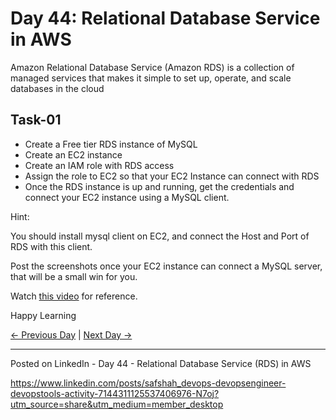 # Day 44: Relational Database Service in AWS

Amazon Relational Database Service (Amazon RDS) is a collection of managed services that makes it simple to set up, operate, and scale databases in the cloud

## Task-01

- Create a Free tier RDS instance of MySQL
- Create an EC2 instance
- Create an IAM role with RDS access
- Assign the role to EC2 so that your EC2 Instance can connect with RDS
- Once the RDS instance is up and running, get the credentials and connect your EC2 instance using a MySQL client.

Hint:

You should install mysql client on EC2, and connect the Host and Port of RDS with this client.

Post the screenshots once your EC2 instance can connect a MySQL server, that will be a small win for you.

Watch [this video](https://youtu.be/MrA6Rk1Y82E) for reference.

Happy Learning

[← Previous Day](../day43/README.md) | [Next Day →](../day45/README.md)

-----------------------------------------
Posted on LinkedIn - Day 44 - Relational Database Service (RDS) in AWS

https://www.linkedin.com/posts/safshah_devops-devopsengineer-devopstools-activity-7144311125537406976-N7oj?utm_source=share&utm_medium=member_desktop


